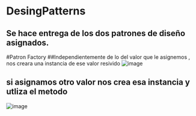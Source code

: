 # DesingPatterns
## Se hace entrega de los dos patrones de diseño asignados.

#Patron Factory
##Independientemente de lo del valor que le asignemos , nos creara una instancia de ese valor resivido
![image](https://user-images.githubusercontent.com/101427427/214435759-8cc7c59d-55d7-4e32-88eb-133cce42b05f.png)
## si asignamos otro valor nos crea esa instancia y utliza el metodo
![image](https://user-images.githubusercontent.com/101427427/214436087-4f87e249-7547-4f4e-9aa2-cef4b3c2fd53.png)
